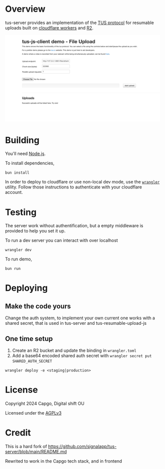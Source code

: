 # Overview

tus-server provides an implementation of the [TUS protocol](https://tus.io) for resumable uploads built on [cloudflare workers](https://www.cloudflare.com/products/workers/) and [R2](https://www.cloudflare.com/products/r2/). 

![Demo TUS](files/demo_tus.png)

# Building
You'll need [Node.js](https://nodejs.org/).

To install dependencies,
```
bun install
```

In order to deploy to cloudflare or use non-local dev mode, use the [`wrangler`](https://developers.cloudflare.com/workers/wrangler/install-and-update/) utility. Follow those instructions to authenticate with your cloudflare account.

# Testing

The server work without authentification, but a empty middleware is provided to help you set it up.


To run a dev server you can interact with over localhost
```
wrangler dev
```

To run demo,
```
bun run
```

# Deploying

## Make the code yours

Change the auth system, to implement your own current one works with a shared secret, that is used in tus-server and tus-resumable-upload-js


## One time setup
1. Create an R2 bucket and update the binding in `wrangler.toml`
2. Add a base64 encoded shared auth secret with `wrangler secret put SHARED_AUTH_SECRET`

```
wrangler deploy -e <staging|production>
```

# License

Copyright 2024 Capgo, Digital shift OU

Licensed under the [AGPLv3](LICENSE)

# Credit

This is a hard fork of https://github.com/signalapp/tus-server/blob/main/README.md

Rewrited to work in the Capgo tech stack, and in frontend

